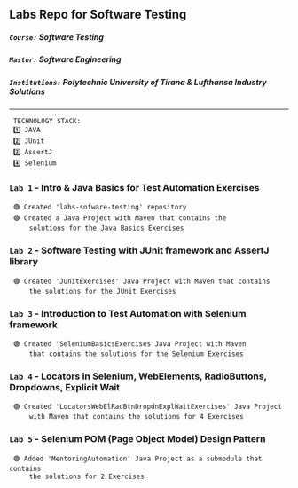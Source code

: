 ## Labs Repo for Software Testing

##### `Course:` Software Testing

##### `Master:` Software Engineering

##### `Institutions:` Polytechnic University of Tirana & Lufthansa Industry Solutions

---

     TECHNOLOGY STACK:
     1️⃣ JAVA
     2️⃣ JUnit
     3️⃣ AssertJ
     4️⃣ Selenium

### `Lab 1` - Intro & Java Basics for Test Automation Exercises

     🟢 Created 'labs-sofware-testing' repository
     🟢 Created a Java Project with Maven that contains the 
         solutions for the Java Basics Exercises

### `Lab 2` - Software Testing with JUnit framework and AssertJ library

     🟢 Created 'JUnitExercises' Java Project with Maven that contains 
         the solutions for the JUnit Exercises

### `Lab 3` - Introduction to Test Automation with Selenium framework

     🟢 Created 'SeleniumBasicsExercises'Java Project with Maven 
         that contains the solutions for the Selenium Exercises
     
### `Lab 4` - Locators in Selenium, WebElements, RadioButtons, Dropdowns, Explicit Wait

     🟢 Created 'LocatorsWebElRadBtnDropdnExplWaitExercises' Java Project 
         with Maven that contains the solutions for 4 Exercises

### `Lab 5` - Selenium POM (Page Object Model) Design Pattern

     🟢 Added 'MentoringAutomation' Java Project as a submodule that contains 
         the solutions for 2 Exercises
